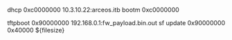 dhcp 0xc0000000 10.3.10.22:arceos.itb
bootm 0xc0000000





tftpboot 0x90000000 192.168.0.1:fw_payload.bin.out
sf update 0x90000000 0x40000 ${filesize}












